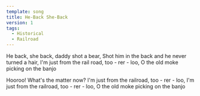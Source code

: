 ```yaml
---
template: song
title: He-Back She-Back
version: 1
tags:
  - Historical
  - Railroad
---
```

He back, she back, daddy shot a bear, Shot him in the back and he never turned a hair, I'm just from the rail road, too - rer - loo, O the old moke picking on the banjo

Hooroo! What's the matter now? I'm just from the railroad, too - rer - loo, I'm just from the railroad, too - rer - loo, O the old moke picking on the banjo